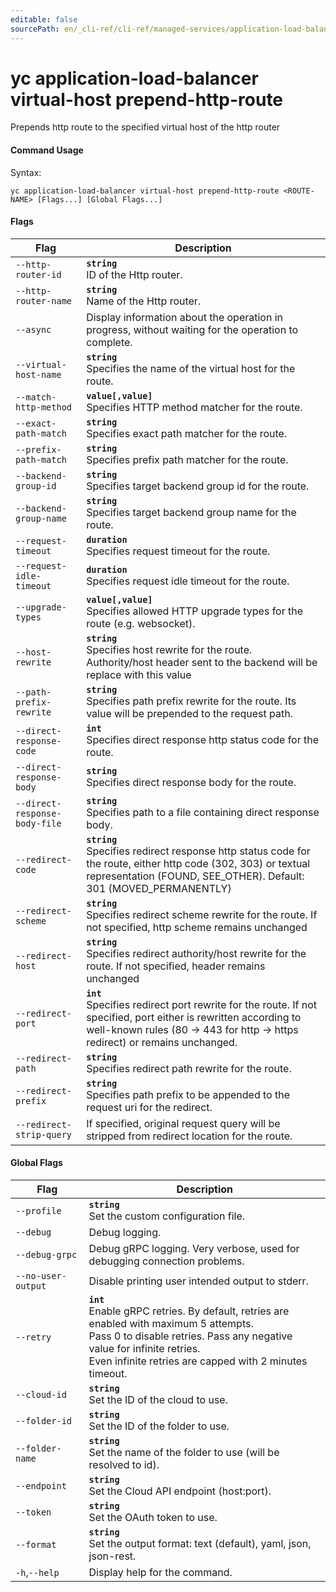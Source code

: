 ```yaml
---
editable: false
sourcePath: en/_cli-ref/cli-ref/managed-services/application-load-balancer/virtual-host/prepend-http-route.md
---
```


# yc application-load-balancer virtual-host prepend-http-route

Prepends http route to the specified virtual host of the http router

#### Command Usage

Syntax: 

`yc application-load-balancer virtual-host prepend-http-route <ROUTE-NAME> [Flags...] [Global Flags...]`

#### Flags

| Flag | Description |
|----|----|
|`--http-router-id`|<b>`string`</b><br/>ID of the Http router.|
|`--http-router-name`|<b>`string`</b><br/>Name of the Http router.|
|`--async`|Display information about the operation in progress, without waiting for the operation to complete.|
|`--virtual-host-name`|<b>`string`</b><br/>Specifies the name of the virtual host for the route.|
|`--match-http-method`|<b>`value[,value]`</b><br/>Specifies HTTP method matcher for the route.|
|`--exact-path-match`|<b>`string`</b><br/>Specifies exact path matcher for the route.|
|`--prefix-path-match`|<b>`string`</b><br/>Specifies prefix path matcher for the route.|
|`--backend-group-id`|<b>`string`</b><br/>Specifies target backend group id for the route.|
|`--backend-group-name`|<b>`string`</b><br/>Specifies target backend group name for the route.|
|`--request-timeout`|<b>`duration`</b><br/>Specifies request timeout for the route.|
|`--request-idle-timeout`|<b>`duration`</b><br/>Specifies request idle timeout for the route.|
|`--upgrade-types`|<b>`value[,value]`</b><br/>Specifies allowed HTTP upgrade types for the route (e.g. websocket).|
|`--host-rewrite`|<b>`string`</b><br/>Specifies host rewrite for the route. Authority/host header sent to the backend will be replace with this value|
|`--path-prefix-rewrite`|<b>`string`</b><br/>Specifies path prefix rewrite for the route. Its value will be prepended to the request path.|
|`--direct-response-code`|<b>`int`</b><br/>Specifies direct response http status code for the route.|
|`--direct-response-body`|<b>`string`</b><br/>Specifies direct response body for the route.|
|`--direct-response-body-file`|<b>`string`</b><br/>Specifies path to a file containing direct response body.|
|`--redirect-code`|<b>`string`</b><br/>Specifies redirect response http status code for the route, either http code (302, 303) or textual representation (FOUND, SEE_OTHER). Default: 301 (MOVED_PERMANENTLY)|
|`--redirect-scheme`|<b>`string`</b><br/>Specifies redirect scheme rewrite for the route. If not specified, http scheme remains unchanged|
|`--redirect-host`|<b>`string`</b><br/>Specifies redirect authority/host rewrite for the route. If not specified, header remains unchanged|
|`--redirect-port`|<b>`int`</b><br/>Specifies redirect port rewrite for the route. If not specified, port either is rewritten according to well-known rules (80 -> 443 for http -> https redirect) or remains unchanged.|
|`--redirect-path`|<b>`string`</b><br/>Specifies redirect path rewrite for the route.|
|`--redirect-prefix`|<b>`string`</b><br/>Specifies path prefix to be appended to the request uri for the redirect.|
|`--redirect-strip-query`|If specified, original request query will be stripped from redirect location for the route.|

#### Global Flags

| Flag | Description |
|----|----|
|`--profile`|<b>`string`</b><br/>Set the custom configuration file.|
|`--debug`|Debug logging.|
|`--debug-grpc`|Debug gRPC logging. Very verbose, used for debugging connection problems.|
|`--no-user-output`|Disable printing user intended output to stderr.|
|`--retry`|<b>`int`</b><br/>Enable gRPC retries. By default, retries are enabled with maximum 5 attempts.<br/>Pass 0 to disable retries. Pass any negative value for infinite retries.<br/>Even infinite retries are capped with 2 minutes timeout.|
|`--cloud-id`|<b>`string`</b><br/>Set the ID of the cloud to use.|
|`--folder-id`|<b>`string`</b><br/>Set the ID of the folder to use.|
|`--folder-name`|<b>`string`</b><br/>Set the name of the folder to use (will be resolved to id).|
|`--endpoint`|<b>`string`</b><br/>Set the Cloud API endpoint (host:port).|
|`--token`|<b>`string`</b><br/>Set the OAuth token to use.|
|`--format`|<b>`string`</b><br/>Set the output format: text (default), yaml, json, json-rest.|
|`-h`,`--help`|Display help for the command.|
